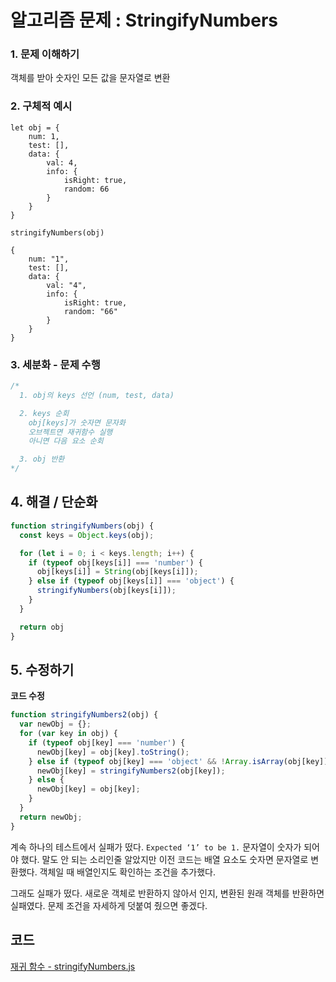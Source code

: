 # 알고리즘 문제 : StringifyNumbers

### 1. 문제 이해하기
객체를 받아 숫자인 모든 값을 문자열로 변환

### 2. 구체적 예시
```
let obj = {
    num: 1,
    test: [],
    data: {
        val: 4,
        info: {
            isRight: true,
            random: 66
        }
    }
}

stringifyNumbers(obj)

{
    num: "1",
    test: [],
    data: {
        val: "4",
        info: {
            isRight: true,
            random: "66"
        }
    }
}
```

### 3. 세분화 - 문제 수행
```javascript
/*
  1. obj의 keys 선언 (num, test, data)

  2. keys 순회
    obj[keys]가 숫자면 문자화
    오브젝트면 재귀함수 실행
    아니면 다음 요소 순회

  3. obj 반환
*/
```

## 4. 해결 / 단순화
```javascript
function stringifyNumbers(obj) {
  const keys = Object.keys(obj);

  for (let i = 0; i < keys.length; i++) {
    if (typeof obj[keys[i]] === 'number') {
      obj[keys[i]] = String(obj[keys[i]]);
    } else if (typeof obj[keys[i]] === 'object') {
      stringifyNumbers(obj[keys[i]]);
    }
  }

  return obj
}
```


## 5. 수정하기
**코드 수정**    
```javascript
function stringifyNumbers2(obj) {
  var newObj = {};
  for (var key in obj) {
    if (typeof obj[key] === 'number') {
      newObj[key] = obj[key].toString();
    } else if (typeof obj[key] === 'object' && !Array.isArray(obj[key])) {
      newObj[key] = stringifyNumbers2(obj[key]);
    } else {
      newObj[key] = obj[key];
    }
  }
  return newObj;
}
```
계속 하나의 테스트에서 실패가 떴다. `Expected ‘1’ to be 1.` 문자열이 숫자가 되어야 했다. 말도 안 되는 소리인줄 알았지만 이전 코드는 배열 요소도 숫자면 문자열로 변환했다. 객체일 때 배열인지도 확인하는 조건을 추가했다. 

그래도 실패가 떴다. 새로운 객체로 반환하지 않아서 인지, 변환된 원래 객체를 반환하면 실패였다. 문제 조건을 자세하게 덧붙여 줬으면 좋겠다.

## 코드
[재귀 함수 - stringifyNumbers.js](../../../algorithm/problem/recursion/problem/stringifyNumbers.js)